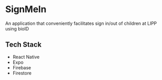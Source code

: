 # SignMeIn

An application that conveniently facilitates sign in/out of children at LIPP using bioID

## Tech Stack

- React Native
- Expo
- Firebase
- Firestore
